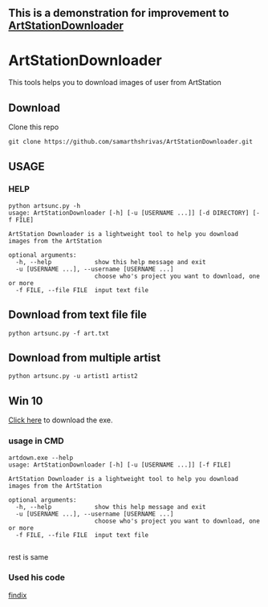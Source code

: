 ## This is a demonstration for improvement to [ArtStationDownloader](https://github.com/findix/ArtStationDownloader)
# ArtStationDownloader
This tools helps you to download images of user from ArtStation


## Download
Clone this repo 

`git clone https://github.com/samarthshrivas/ArtStationDownloader.git`

## USAGE

### HELP
```
python artsunc.py -h
usage: ArtStationDownloader [-h] [-u [USERNAME ...]] [-d DIRECTORY] [-f FILE]

ArtStation Downloader is a lightweight tool to help you download images from the ArtStation

optional arguments:
  -h, --help            show this help message and exit
  -u [USERNAME ...], --username [USERNAME ...]
                        choose who's project you want to download, one or more
  -f FILE, --file FILE  input text file
```

## Download from text file file 
`python artsunc.py -f art.txt`

## Download from  multiple artist 
`python artsunc.py -u artist1 artist2`




## Win 10

[Click here](https://github.com/samarthshrivas/ArtStationDownloader/releases/download/Artstation_Downloader/artdown.exe) to download the exe.

### usage in CMD

```
artdown.exe --help
usage: ArtStationDownloader [-h] [-u [USERNAME ...]] [-f FILE]

ArtStation Downloader is a lightweight tool to help you download images from the ArtStation

optional arguments:
  -h, --help            show this help message and exit
  -u [USERNAME ...], --username [USERNAME ...]
                        choose who's project you want to download, one or more
  -f FILE, --file FILE  input text file
  
```

rest is same
### Used his code
[findix](https://github.com/findix/ArtStationDownloader)
